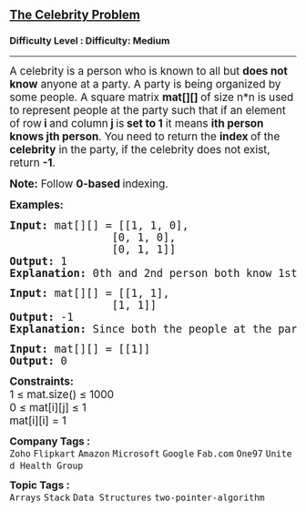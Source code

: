 <h2><a href="https://www.geeksforgeeks.org/problems/the-celebrity-problem/1?_gl=1*ty164y*_up*MQ..*_gs*MQ..&gclid=Cj0KCQjwyvfDBhDYARIsAItzbZEUVqAjcnvymEvoGVKyy-AzxWQHIm3YSU8o4k6HrQB4mABTk2El1-kaAsSOEALw_wcB&gbraid=0AAAAAC9yBkDG2XR0ViHst6xOZZ5uidrTw">The Celebrity Problem</a></h2><h3>Difficulty Level : Difficulty: Medium</h3><hr><div class="problems_problem_content__Xm_eO"><p><span style="font-size: 14pt;">A celebrity is a person who is known to all but&nbsp;<strong>does not know</strong>&nbsp;anyone at a party. A party is being organized by some people. A square matrix&nbsp;<strong>mat[][]&nbsp;</strong>of size n*n is used to represent people at the party such that if an element of row<strong> i </strong>and column<strong> j </strong>is<strong> set to 1</strong> it means <strong>ith person knows jth person</strong>.&nbsp;You need to return the <strong>index </strong>of the<strong> celebrity</strong> in the party, if the celebrity does not exist, return&nbsp;<strong>-1</strong>.</span></p>
<p><span style="font-size: 14pt;"><strong>Note:</strong>&nbsp;Follow <strong>0-based </strong>indexing.</span></p>
<p><span style="font-size: 14pt;"><strong>Examples:</strong></span></p>
<pre><span style="font-size: 14pt;"><strong>Input: </strong>mat[][] = [[1, 1, 0],<br>                [0, 1, 0],<br>                [0, 1, 1]]
<strong>Output:</strong> 1
<strong>Explanation: </strong>0th and 2nd person both know 1st person and 1st person does not know anyone. Therefore, 1 is the celebrity person.</span></pre>
<pre><span style="font-size: 14pt;"><strong>Input: </strong>mat[][] = [[1, 1], <br>                [1, 1]]
<strong>Output:</strong> -1
<strong>Explanation: </strong>Since both the people at the party know each other. Hence none of them is a celebrity person.</span></pre>
<pre><span style="font-size: 14pt;"><strong>Input: </strong>mat[][] = [[1]]
<strong>Output:</strong> 0</span></pre>
<p><span style="font-size: 14pt;"><strong>Constraints:</strong><br>1 ≤ mat.size() ≤ 1000<br>0 ≤ mat[i][j] ≤ 1<br>mat[i][i] = 1</span></p></div><p><span style=font-size:18px><strong>Company Tags : </strong><br><code>Zoho</code>&nbsp;<code>Flipkart</code>&nbsp;<code>Amazon</code>&nbsp;<code>Microsoft</code>&nbsp;<code>Google</code>&nbsp;<code>Fab.com</code>&nbsp;<code>One97</code>&nbsp;<code>United Health Group</code>&nbsp;<br><p><span style=font-size:18px><strong>Topic Tags : </strong><br><code>Arrays</code>&nbsp;<code>Stack</code>&nbsp;<code>Data Structures</code>&nbsp;<code>two-pointer-algorithm</code>&nbsp;